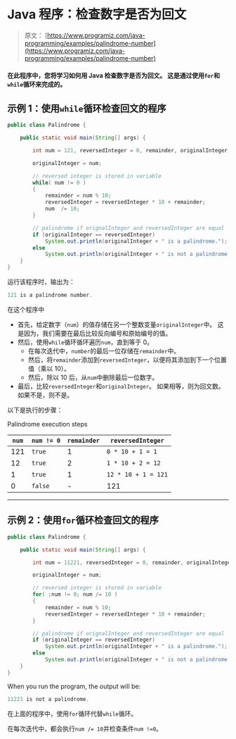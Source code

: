 # Java 程序：检查数字是否为回文

> 原文： [https://www.programiz.com/java-programming/examples/palindrome-number](https://www.programiz.com/java-programming/examples/palindrome-number)

#### 在此程序中，您将学习如何用 Java 检查数字是否为回文。 这是通过使用`for`和`while`循环来完成的。

## 示例 1：使用`while`循环检查回文的程序

```java
public class Palindrome {

    public static void main(String[] args) {

        int num = 121, reversedInteger = 0, remainder, originalInteger;

        originalInteger = num;

        // reversed integer is stored in variable 
        while( num != 0 )
        {
            remainder = num % 10;
            reversedInteger = reversedInteger * 10 + remainder;
            num  /= 10;
        }

        // palindrome if orignalInteger and reversedInteger are equal
        if (originalInteger == reversedInteger)
            System.out.println(originalInteger + " is a palindrome.");
        else
            System.out.println(originalInteger + " is not a palindrome.");
    }
}
```

运行该程序时，输出为：

```java
121 is a palindrome number.
```

在这个程序中

*   首先，给定数字（`num`）的值存储在另一个整数变量`originalInteger`中。 这是因为，我们需要在最后比较反向编号和原始编号的值。
*   然后，使用`while`循环循环遍历`num`，直到等于 0。
    *   在每次迭代中，`number`的最后一位存储在`remainder`中。
    *   然后，将`remainder`添加到`reversedInteger`，以便将其添加到下一个位置值（乘以 10）。
    *   然后，除以 10 后，从`num`中删除最后一位数字。
*   最后，比较`reversedInteger`和`originalInteger`。 如果相等，则为回文数。 如果不是，则不是。

以下是执行的步骤：

Palindrome execution steps

| `num` | `num != 0` | `remainder` | `reversedInteger` |
| --- | --- | --- | --- |
| 121 | `true` | 1 | `0 * 10 + 1 = 1` |
| 12 | `true` | 2 | `1 * 10 + 2 = 12` |
| 1 | `true` | 1 | `12 * 10 + 1 = 121` |
| 0 | `false` | - | 121 |

* * *

## 示例 2：使用`for`循环检查回文的程序

```java
public class Palindrome {

    public static void main(String[] args) {

        int num = 11221, reversedInteger = 0, remainder, originalInteger;

        originalInteger = num;

        // reversed integer is stored in variable
        for( ;num != 0; num /= 10 )
        {
            remainder = num % 10;
            reversedInteger = reversedInteger * 10 + remainder;
        }

        // palindrome if orignalInteger and reversedInteger are equal
        if (originalInteger == reversedInteger)
            System.out.println(originalInteger + " is a palindrome.");
        else
            System.out.println(originalInteger + " is not a palindrome.");
    }
}
```

When you run the program, the output will be:

```java
11221 is not a palindrome.
```

在上面的程序中，使用`for`循环代替`while`循环。

在每次迭代中，都会执行`num /= 10`并检查条件`num !=0`。